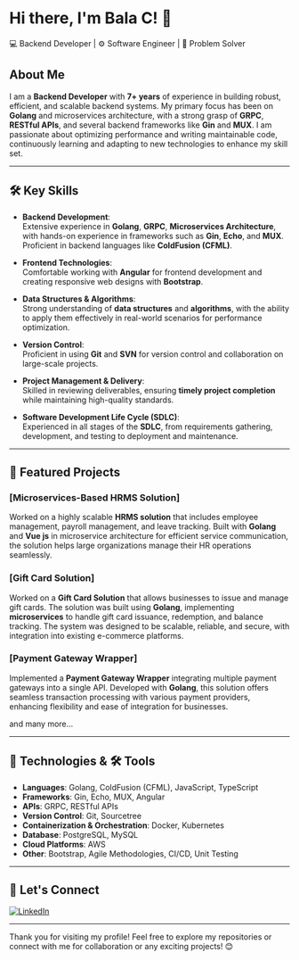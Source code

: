 # Hi there, I'm Bala C! 👋
💻 Backend Developer | ⚙️ Software Engineer | 🚀 Problem Solver

## About Me
I am a **Backend Developer** with **7+ years** of experience in building robust, efficient, and scalable backend systems. My primary focus has been on **Golang** and microservices architecture, with a strong grasp of **GRPC**, **RESTful APIs**, and several backend frameworks like **Gin** and **MUX**. I am passionate about optimizing performance and writing maintainable code, continuously learning and adapting to new technologies to enhance my skill set.

---

## 🛠️ Key Skills
- **Backend Development**:  
   Extensive experience in **Golang**, **GRPC**, **Microservices Architecture**, with hands-on experience in frameworks such as **Gin**, **Echo**, and **MUX**. Proficient in backend languages like **ColdFusion (CFML)**.

- **Frontend Technologies**:  
   Comfortable working with **Angular** for frontend development and creating responsive web designs with **Bootstrap**.

- **Data Structures & Algorithms**:  
   Strong understanding of **data structures** and **algorithms**, with the ability to apply them effectively in real-world scenarios for performance optimization.

- **Version Control**:  
   Proficient in using **Git** and **SVN** for version control and collaboration on large-scale projects.

- **Project Management & Delivery**:  
   Skilled in reviewing deliverables, ensuring **timely project completion** while maintaining high-quality standards.

- **Software Development Life Cycle (SDLC)**:  
   Experienced in all stages of the **SDLC**, from requirements gathering, development, and testing to deployment and maintenance.

---

## 🚀 Featured Projects

### [**Microservices-Based HRMS Solution**]
Worked on a highly scalable **HRMS solution** that includes employee management, payroll management, and leave tracking. Built with **Golang** and **Vue js** in microservice architecture for efficient service communication, the solution helps large organizations manage their HR operations seamlessly.

### [**Gift Card Solution**]
Worked on a **Gift Card Solution** that allows businesses to issue and manage gift cards. The solution was built using **Golang**, implementing **microservices** to handle gift card issuance, redemption, and balance tracking. The system was designed to be scalable, reliable, and secure, with integration into existing e-commerce platforms.

### [**Payment Gateway Wrapper**]
Implemented a **Payment Gateway Wrapper** integrating multiple payment gateways into a single API. Developed with **Golang**, this solution offers seamless transaction processing with various payment providers, enhancing flexibility and ease of integration for businesses.

 and many more...

---

## 🧰 Technologies & 🛠️ Tools
- **Languages**: Golang, ColdFusion (CFML), JavaScript, TypeScript
- **Frameworks**: Gin, Echo, MUX, Angular
- **APIs**: GRPC, RESTful APIs
- **Version Control**: Git, Sourcetree
- **Containerization & Orchestration**: Docker, Kubernetes
- **Database**: PostgreSQL, MySQL
- **Cloud Platforms**: AWS
- **Other**: Bootstrap, Agile Methodologies, CI/CD, Unit Testing

---

## 💼 Let's Connect

[![LinkedIn](https://img.shields.io/badge/LinkedIn-Connect-blue?style=flat-square&logo=linkedin)](https://linkedin.com/in/golang-bala)  

---

Thank you for visiting my profile! Feel free to explore my repositories or connect with me for collaboration or any exciting projects! 😊
